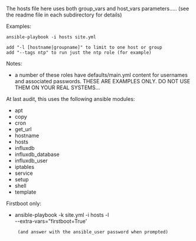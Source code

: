 
The hosts file here uses both group_vars and host_vars parameters.....
   (see the readme file in each subdirectory for details)

Examples:

    ansible-playbook -i hosts site.yml 

    add "-l [hostname|groupname]" to limit to one host or group
    add "--tags ntp" to run just the ntp role (for example)


Notes:
 - a number of these roles have defaults/main.yml content for 
    usernames and associated passwords.  THESE ARE EXAMPLES ONLY.
    DO NOT USE THEM ON YOUR REAL SYSTEMS...


At last audit, this uses the following ansible modules:

  * apt
  * copy
  * cron
  * get_url
  * hostname
  * hosts
  * influxdb
  * influxdb_database
  * influxdb_user
  * iptables
  * service
  * setup
  * shell
  * template

Firstboot only:

 - ansible-playbook -k site.yml -i hosts -l <hostname> \
     --extra-vars="firstboot=True'

        (and answer with the ansible_user password when prompted)

